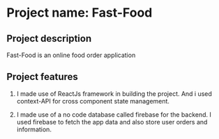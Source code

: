 # Project name: Fast-Food

## Project description

Fast-Food is an online food order application

## Project features

1. I made use of ReactJs framework in building the project. And i used context-API for cross component state management.

2. I made use of a no code database called firebase for the backend. I used firebase to fetch the app data and also store user orders and information.
